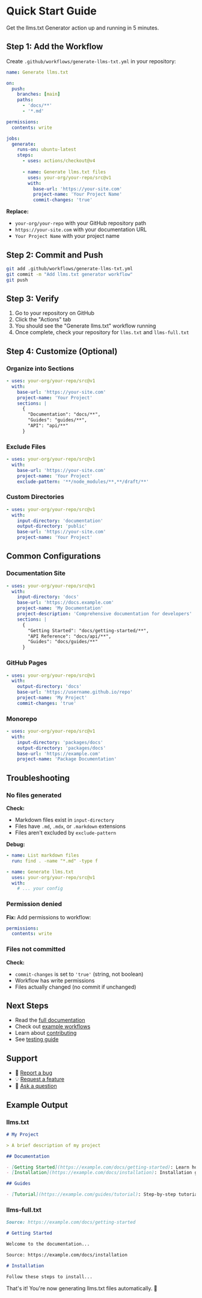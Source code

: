 # Quick Start Guide

Get the llms.txt Generator action up and running in 5 minutes.

## Step 1: Add the Workflow

Create `.github/workflows/generate-llms-txt.yml` in your repository:

```yaml
name: Generate llms.txt

on:
  push:
    branches: [main]
    paths:
      - 'docs/**'
      - '*.md'

permissions:
  contents: write

jobs:
  generate:
    runs-on: ubuntu-latest
    steps:
      - uses: actions/checkout@v4
      
      - name: Generate llms.txt files
        uses: your-org/your-repo/src@v1
        with:
          base-url: 'https://your-site.com'
          project-name: 'Your Project Name'
          commit-changes: 'true'
```

**Replace:**
- `your-org/your-repo` with your GitHub repository path
- `https://your-site.com` with your documentation URL
- `Your Project Name` with your project name

## Step 2: Commit and Push

```bash
git add .github/workflows/generate-llms-txt.yml
git commit -m "Add llms.txt generator workflow"
git push
```

## Step 3: Verify

1. Go to your repository on GitHub
2. Click the "Actions" tab
3. You should see the "Generate llms.txt" workflow running
4. Once complete, check your repository for `llms.txt` and `llms-full.txt`

## Step 4: Customize (Optional)

### Organize into Sections

```yaml
- uses: your-org/your-repo/src@v1
  with:
    base-url: 'https://your-site.com'
    project-name: 'Your Project'
    sections: |
      {
        "Documentation": "docs/**",
        "Guides": "guides/**",
        "API": "api/**"
      }
```

### Exclude Files

```yaml
- uses: your-org/your-repo/src@v1
  with:
    base-url: 'https://your-site.com'
    project-name: 'Your Project'
    exclude-pattern: '**/node_modules/**,**/draft/**'
```

### Custom Directories

```yaml
- uses: your-org/your-repo/src@v1
  with:
    input-directory: 'documentation'
    output-directory: 'public'
    base-url: 'https://your-site.com'
    project-name: 'Your Project'
```

## Common Configurations

### Documentation Site

```yaml
- uses: your-org/your-repo/src@v1
  with:
    input-directory: 'docs'
    base-url: 'https://docs.example.com'
    project-name: 'My Documentation'
    project-description: 'Comprehensive documentation for developers'
    sections: |
      {
        "Getting Started": "docs/getting-started/**",
        "API Reference": "docs/api/**",
        "Guides": "docs/guides/**"
      }
```

### GitHub Pages

```yaml
- uses: your-org/your-repo/src@v1
  with:
    output-directory: 'docs'
    base-url: 'https://username.github.io/repo'
    project-name: 'My Project'
    commit-changes: 'true'
```

### Monorepo

```yaml
- uses: your-org/your-repo/src@v1
  with:
    input-directory: 'packages/docs'
    output-directory: 'packages/docs'
    base-url: 'https://example.com'
    project-name: 'Package Documentation'
```

## Troubleshooting

### No files generated

**Check:**
- Markdown files exist in `input-directory`
- Files have `.md`, `.mdx`, or `.markdown` extensions
- Files aren't excluded by `exclude-pattern`

**Debug:**
```yaml
- name: List markdown files
  run: find . -name "*.md" -type f

- name: Generate llms.txt
  uses: your-org/your-repo/src@v1
  with:
    # ... your config
```

### Permission denied

**Fix:** Add permissions to workflow:
```yaml
permissions:
  contents: write
```

### Files not committed

**Check:**
- `commit-changes` is set to `'true'` (string, not boolean)
- Workflow has write permissions
- Files actually changed (no commit if unchanged)

## Next Steps

- Read the [full documentation](src/README.md)
- Check out [example workflows](.github/workflows/)
- Learn about [contributing](CONTRIBUTING.md)
- See [testing guide](TESTING.md)

## Support

- 🐛 [Report a bug](https://github.com/your-org/your-repo/issues/new?template=bug_report.md)
- 💡 [Request a feature](https://github.com/your-org/your-repo/issues/new?template=feature_request.md)
- 💬 [Ask a question](https://github.com/your-org/your-repo/discussions)

## Example Output

### llms.txt
```markdown
# My Project

> A brief description of my project

## Documentation

- [Getting Started](https://example.com/docs/getting-started): Learn how to get started
- [Installation](https://example.com/docs/installation): Installation guide

## Guides

- [Tutorial](https://example.com/guides/tutorial): Step-by-step tutorial
```

### llms-full.txt
```markdown
Source: https://example.com/docs/getting-started

# Getting Started

Welcome to the documentation...

Source: https://example.com/docs/installation

# Installation

Follow these steps to install...
```

That's it! You're now generating llms.txt files automatically. 🎉
